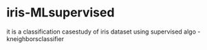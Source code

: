 # iris-MLsupervised
it is a classification casestudy of iris dataset using supervised algo - kneighborsclassifier
